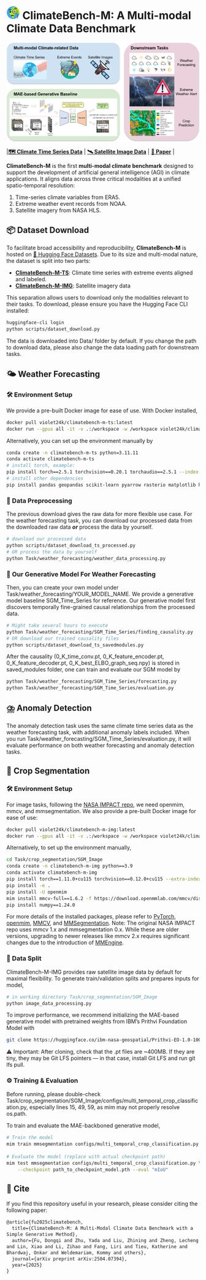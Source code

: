 # <img src="assets/emoji.png" alt="emoji" width="35"> ClimateBench-M: A Multi-modal Climate Data Benchmark 

<img src="assets\climatebench-m-overview.png">

|[**🗺️ Climate Time Series Data**](https://huggingface.co/datasets/Violet24K/ClimateBench-M-TS) | [**🛰️ Satellite Image Data**](https://huggingface.co/datasets/Violet24K/ClimateBench-M-IMG) | [**📖 Paper**](https://arxiv.org/abs/2404.00225) |

**ClimateBench-M** is the first **multi-modal climate benchmark** designed to support the development of artificial general intelligence (AGI) in climate applications. It aligns data across three critical modalities at a unified spatio-temporal resolution:

1. Time-series climate variables from ERA5.
2. Extreme weather event records from NOAA.
3. Satellite imagery from NASA HLS.



## 📦 Dataset Download
To facilitate broad accessibility and reproducibility, **ClimateBench-M** is hosted on [🤗 Hugging Face Datasets](https://huggingface.co/docs/datasets/index). Due to its size and multi-modal nature, the dataset is split into two parts:

- [**ClimateBench-M-TS**](https://huggingface.co/datasets/Violet24K/ClimateBench-M-TS): Climate time series with extreme events aligned and labeled.
- [**ClimateBench-M-IMG**](https://huggingface.co/datasets/Violet24K/ClimateBench-M-IMG): Satellite imagery data

This separation allows users to download only the modalities relevant to their tasks. To download, please ensure you have the Hugging Face CLI installed:

```sh
huggingface-cli login
python scripts/dataset_download.py
```

The data is downloaded into Data/ folder by default. If you change the path to download data, please also change the data loading path for downstream tasks.


## 🌤️ Weather Forecasting
### 🛠 Environment Setup
We provide a pre-built Docker image for ease of use. With Docker installed,
```sh
docker pull violet24k/climatebench-m-ts:latest
docker run --gpus all -it -v .:/workspace -w /workspace violet24k/climatebench-m-ts:latest bash
```
Alternatively, you can set up the environment manually by
```sh
conda create -n climatebench-m-ts python=3.11.11
conda activate climatebench-m-ts
# install torch, example:
pip install torch==2.5.1 torchvision==0.20.1 torchaudio==2.5.1 --index-url https://download.pytorch.org/whl/cu121
# install other dependencies
pip install pandas geopandas scikit-learn pyarrow rasterio matplotlib huggingface_hub
```

### 🧹 Data Preprocessing
The previous download gives the raw data for more flexible use case. For the weather forecasting task, you can download our processed data from the downloaded raw data ***or*** process the data by yourself.
```sh
# download our processed data
python scripts/dataset_download_ts_processed.py
# OR process the data by yourself
python Task/weather_forecasting/weather_data_processing.py
```

### 🔮 Our Generative Model For Weather Forecasting
Then, you can create your own model under Task/weather_forecasting/YOUR_MODEL_NAME. We provide a generative model baseline SGM_Time_Series for reference. Our generative model first discovers temporally fine-grained causal relationships from the processed data.
```sh
# Might take several hours to execute
python Task/weather_forecasting/SGM_Time_Series/finding_causality.py
# OR download our trained causality files
python scripts/dataset_download_ts_savedmodules.py
```
After the causality (0_K_time_conv.pt, 0_K_feature_encoder.pt, 0_K_feature_decoder.pt, 0_K_best_ELBO_graph_seq.npy) is stored in saved_modules folder, one can train and evaluate our SGM model by
```sh
python Task/weather_forecasting/SGM_Time_Series/forecasting.py
python Task/weather_forecasting/SGM_Time_Series/evaluation.py
```

## ⛈️ Anomaly Detection
The anomaly detection task uses the same climate time series data as the weather forecasting task, with additional anomaly labels included. When you run Task/weather_forecasting/SGM_Time_Series/evaluation.py, it will evaluate performance on both weather forecasting and anomaly detection tasks.


## 🌾 Crop Segmentation
### 🛠 Environment Setup
For image tasks, following the [NASA IMPACT repo](https://github.com/NASA-IMPACT/hls-foundation-os/), we need openmim, mmcv, and mmsegmentation.
We also provide a pre-built Docker image for ease of use:
```sh
docker pull violet24k/climatebench-m-img:latest
docker run --gpus all -it -v .:/workspace -w /workspace violet24k/climatebench-m-img:latest bash
```
Alternatively, to set up the environment manually,
```sh
cd Task/crop_segmentation/SGM_Image
conda create -n climatebench-m-img python==3.9
conda activate climatebench-m-img
pip install torch==1.11.0+cu115 torchvision==0.12.0+cu115 --extra-index-url https://download.pytorch.org/whl/cu115
pip install -e .
pip install -U openmim
mim install mmcv-full==1.6.2 -f https://download.openmmlab.com/mmcv/dist/cu115/torch1.11.0/index.html
pip install numpy==1.24.0
```
For more details of the installed packages, please refer to [PyTorch](https://pytorch.org/get-started/locally/), [openmim](https://openmim.readthedocs.io/en/latest/installation.html), [MMCV](https://mmcv.readthedocs.io/en/latest/get_started/installation.html), and [MMSegmentation](https://mmsegmentation.readthedocs.io/en/latest/). Note: The original NASA IMPACT repo uses mmcv 1.x and mmsegmentation 0.x. While these are older versions, upgrading to newer releases like mmcv 2.x requires significant changes due to the introduction of [MMEngine](https://mmengine.readthedocs.io/en/latest/).

### 📂 Data Split
ClimateBench-M-IMG provides raw satellite image data by default for maximal flexibility. To generate train/validation splits and prepares inputs for model,
```sh
# in working directory Task/crop_segmentation/SGM_Image
python image_data_processing.py
```
To improve performance, we recommend initializing the MAE-based generative model with pretrained weights from IBM’s Prithvi Foundation Model with
```sh
git clone https://huggingface.co/ibm-nasa-geospatial/Prithvi-EO-1.0-100M
```
⚠️ Important: After cloning, check that the .pt files are ~400MB. If they are tiny, they may be Git LFS pointers — in that case, install Git LFS and run git lfs pull.


### ⚙️ Training & Evaluation
Before running, please double-check Task/crop_segmentation/SGM_Image/configs/multi_temporal_crop_classification.py, especially lines 15, 49, 59, as mim may not properly resolve os.path.

To train and evaluate the MAE-backboned generative model,
```sh
# Train the model
mim train mmsegmentation configs/multi_temporal_crop_classification.py

# Evaluate the model (replace with actual checkpoint path)
mim test mmsegmentation configs/multi_temporal_crop_classification.py \
    --checkpoint path_to_checkpoint_model.pth --eval "mIoU"
```

## 📖 Cite
If you find this repository useful in your research, please consider citing the following paper:
```
@article{fu2025climatebench,
  title={ClimateBench-M: A Multi-Modal Climate Data Benchmark with a Simple Generative Method},
  author={Fu, Dongqi and Zhu, Yada and Liu, Zhining and Zheng, Lecheng and Lin, Xiao and Li, Zihao and Fang, Liri and Tieu, Katherine and Bhardwaj, Onkar and Weldemariam, Kommy and others},
  journal={arXiv preprint arXiv:2504.07394},
  year={2025}
}
```